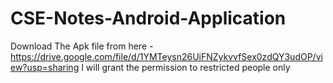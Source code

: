 # CSE-Notes-Android-Application

Download The Apk file from here - https://drive.google.com/file/d/1YMTeysn26UiFNZykvvfSex0zdQY3udOP/view?usp=sharing
I will grant the permission to restricted people only
